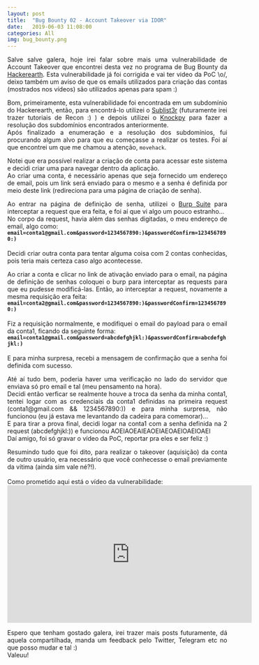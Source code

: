 ```yaml
---
layout: post
title:  "Bug Bounty 02 - Account Takeover via IDOR"
date:   2019-06-03 11:08:00
categories: All
img: bug_bounty.png
---
```

<p align="justify">
Salve salve galera, hoje irei falar sobre mais uma vulnerabilidade de Account Takeover que encontrei desta vez no programa de Bug Bounty da <a href="https://www.hackerearth.com/pt-br/" target="_blank">Hackerearth</a>. Esta vulnerabilidade já foi corrigida e vai ter video da PoC \o/, deixo também um aviso de que os emails utilizados para criação das contas (mostrados nos vídeos) são utilizados apenas para spam :)
</p>

<p align="justify">
Bom, primeiramente, esta vulnerabilidade foi encontrada em um subdomínio do Hackerearth, então, para encontrá-lo utilizei o <a href="https://github.com/aboul3la/Sublist3r" target="_blank">Sublist3r</a> (futuramente irei trazer tutoriais de Recon :) ) e depois utilizei o <a href="https://github.com/guelfoweb/knock" target="_blank">Knockpy</a> para fazer a resolução dos subdomínios encontrados anteriormente.
<br>
Após finalizado a enumeração e a resolução dos subdomínios, fui procurando algum alvo para que eu começasse a realizar os testes. Foi aí que encontrei um que me chamou a atenção, <code>movehack</code>.
</p>

<p align="justify">
Notei que era possível realizar a criação de conta para acessar este sistema e decidi criar uma para navegar dentro da aplicação.
<br>
Ao criar uma conta, é necessário apenas que seja fornecido um endereço de email, pois um link será enviado para o mesmo e a senha é definida por meio deste link (redireciona para uma página de criação de senha).
</p>

<p align="justify">
Ao entrar na página de definição de senha, utilizei o <a href="https://portswigger.net/burp" target="_blank">Burp Suite</a> para interceptar a request que era feita, e foi aí que vi algo um pouco estranho...
<br>
No corpo da request, havia além das senhas digitadas, o meu endereço de email, algo como:
<br>
<code><b>email=conta1@gmail.com&password=1234567890:)&passwordConfirm=1234567890:)</b></code>
<br>
<br>
Decidi criar outra conta para tentar alguma coisa com 2 contas conhecidas, pois teria mais certeza caso algo acontecesse.
</p>

<p align="justify">
Ao criar a conta e clicar no link de ativação enviado para o email, na página de definição de senhas coloquei o burp para interceptar as requests para que eu pudesse modificá-las. Então, ao interceptar a request, novamente a mesma requisição era feita:
<br>
<code><b>email=conta2@gmail.com&password=1234567890:)&passwordConfirm=1234567890:)</b></code>
<br>
<br>
Fiz a requisição normalmente, e modifiquei o email do payload para o email da conta1, ficando da seguinte forma:
<br>
<code><b>email=conta1@gmail.com&password=abcdefghjkl:)&passwordConfirm=abcdefghjkl:)</b></code>
<br>
<br>
E para minha surpresa, recebi a mensagem de confirmação que a senha foi definida com sucesso. 
</p>

<p align="justify">
Até aí tudo bem, poderia haver uma verificação no lado do servidor que enviava só pro email e tal (meu pensamento na hora). 
<br>
Decidi então verficar se realmente houve a troca da senha da minha conta1, tentei logar com as credenciais da conta1 definidas na primeira request (conta1@gmail.com && 1234567890:)) e para minha surpresa, não funcionou (eu já estava me levantando da cadeira para comemorar)...
<br>
E para tirar a prova final, decidi logar na conta1 com a senha definida na 2 request (abcdefghjkl:)) e funcionou AOEIAOEAIEAOEIAEOAEIOAEIOAEI
<br>
Daí amigo, foi só gravar o vídeo da PoC, reportar pra eles e ser feliz :)
</p>

<p align="justify">
Resumindo tudo que foi dito, para realizar o takeover (aquisição) da conta de outro usuário, era necessário que você conhecesse o email previamente da vítima (ainda sim vale né?!).
<br>
<br>
Como prometido aqui está o vídeo da vulnerabilidade:
<br>
<iframe width="560" height="315" src="https://www.youtube.com/embed/ABoFN_23Efw" frameborder="0" allow="accelerometer; autoplay; encrypted-media; gyroscope; picture-in-picture" allowfullscreen></iframe>
<br>
</p>

<p align="justify">
Espero que tenham gostado galera, irei trazer mais posts futuramente, dá aquela compartilhada, manda um feedback pelo Twitter, Telegram etc no que posso mudar e tal :)
<br>
Valeuu!
</p>